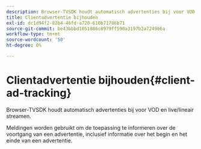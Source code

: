 ```yaml
---
description: Browser-TVSDK houdt automatisch advertenties bij voor VOD en live/lineair streamen.
title: Clientadvertentie bijhouden
exl-id: dc1d94f2-82b4-46fd-a720-610b71786b71
source-git-commit: be43bbbd1051886c8979ff590a3197b2a7249b6a
workflow-type: tm+mt
source-wordcount: '50'
ht-degree: 0%

---
```


# Clientadvertentie bijhouden{#client-ad-tracking}

Browser-TVSDK houdt automatisch advertenties bij voor VOD en live/lineair streamen.

Meldingen worden gebruikt om de toepassing te informeren over de voortgang van een advertentie, inclusief informatie over het begin en het einde van een advertentie.
